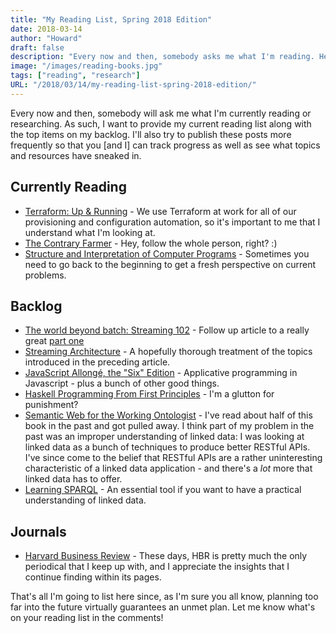 ```yaml
---
title: "My Reading List, Spring 2018 Edition"
date: 2018-03-14
author: "Howard"
draft: false
description: "Every now and then, somebody asks me what I'm reading. Here's the current list."
image: "/images/reading-books.jpg"
tags: ["reading", "research"]
URL: "/2018/03/14/my-reading-list-spring-2018-edition/"
---
```


Every now and then, somebody will ask me what I'm currently reading or researching. As such, I want to provide my current reading list along with the top items on my backlog. I'll also try to publish these posts more frequently so that you [and I] can track progress as well as see what topics and resources have sneaked in.

## Currently Reading

* [Terraform: Up & Running](https://www.terraformupandrunning.com/) - We use Terraform at work for all of our provisioning and configuration automation, so it's important to me that I understand what I'm looking at.
* [The Contrary Farmer](https://www.amazon.com/dp/B001F0PYO6/ref=dp-kindle-redirect?_encoding=UTF8&btkr=1) - Hey, follow the whole person, right? :)
* [Structure and Interpretation of Computer Programs](https://mitpress.mit.edu/sicp/full-text/book/book.html) - Sometimes you need to go back to the beginning to get a fresh perspective on current problems.


## Backlog

* [The world beyond batch: Streaming 102](https://www.oreilly.com/ideas/the-world-beyond-batch-streaming-102) - Follow up article to a really great [part one](https://www.oreilly.com/ideas/the-world-beyond-batch-streaming-101)
* [Streaming Architecture](http://shop.oreilly.com/product/0636920049463.do) - A hopefully thorough treatment of the topics introduced in the preceding article.
* [JavaScript Allongé, the "Six" Edition](https://leanpub.com/javascriptallongesix/read) - Applicative programming in Javascript - plus a bunch of other good things.
* [Haskell Programming From First Principles](https://gumroad.com/d/e76dd1c96380785b1845121c8ada5908) - I'm a glutton for punishment?
* [Semantic Web for the Working Ontologist](https://www.amazon.com/Semantic-Web-Working-Ontologist-Effective/dp/0123735564) - I've read about half of this book in the past and got pulled away. I think part of my problem in the past was an improper understanding of linked data: I was looking at linked data as a bunch of techniques to produce better RESTful APIs. I've since come to the belief that RESTful APIs are a rather uninteresting characteristic of a linked data application - and there's a *lot* more that linked data has to offer.
* [Learning SPARQL](http://www.learningsparql.com/) - An essential tool if you want to have a practical understanding of linked data.

## Journals

* [Harvard Business Review](https://hbr.org/) - These days, HBR is pretty much the only periodical that I keep up with, and I appreciate the insights that I continue finding within its pages.

That's all I'm going to list here since, as I'm sure you all know, planning too far into the future virtually guarantees an unmet plan. Let me know what's on your reading list in the comments!
